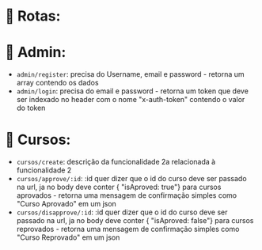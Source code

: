# :hammer: Rotas:

# :hammer: Admin:
- `admin/register`: precisa do Username, email e password - retorna um array contendo os dados
- `admin/login`: precisa do email e password - retorna um token que deve ser indexado no header com o nome "x-auth-token" contendo o valor do token

# :hammer: Cursos:
- `cursos/create`: descrição da funcionalidade 2a relacionada à funcionalidade 2
- `cursos/approve/:id`: :id quer dizer que o id do curso deve ser passado na url, ja no body deve conter {
    "isAproved: true"} para cursos aprovados - retorna uma mensagem de confirmação simples como "Curso Aprovado" em um json
- `cursos/disapprove/:id`: :id quer dizer que o id do curso deve ser passado na url, ja no body deve conter {
    "isAproved: false"} para cursos reprovados - retorna uma mensagem de confirmação simples como "Curso Reprovado" em um json